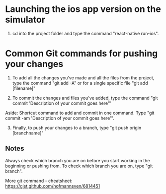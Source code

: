 # Launching the ios app version on the simulator
1. cd into the project folder and type the command "react-native run-ios".

# Common Git commands for pushing your changes
1. To add all the changes you've made and all the files from the project, type the command
"git add -A" or for a single specific file "git add [filename]"

2. To commit the changes and files you've added, type the command "git commit 'Description of your commit goes here'"

Aside: Shortcut command to add and commit in one command. Type "git commit -am 'Description of your commit goes here'".

3. Finally, to push your changes to a branch, type "git push origin [branchname]"

## Notes
Always check which branch you are on before you start working in the beginning or pushing from. To check which branch you are on,
type "git branch".

More git command - cheatsheet: https://gist.github.com/hofmannsven/6814451
